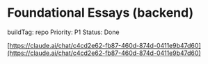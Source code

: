# Foundational Essays (backend)

buildTag: repo
Priority: P1
Status: Done

[https://claude.ai/chat/c4cd2e62-fb87-460d-874d-0411e9b47d60](https://claude.ai/chat/c4cd2e62-fb87-460d-874d-0411e9b47d60)
